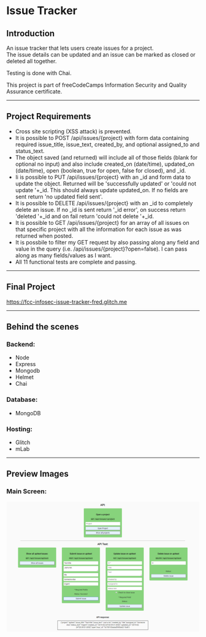 # Issue Tracker

## Introduction
An issue tracker that lets users create issues for a project.  
The issue details can be updated and an issue can be marked as closed or deleted all together.

Testing is done with Chai.

This project is part of freeCodeCamps Information Security and Quality Assurance certificate.

***

## Project Requirements
* Cross site scripting (XSS attack) is prevented.
* It is possible to POST /api/issues/{project} with form data containing required issue_title, issue_text, created_by, and optional assigned_to and status_text.
* The object saved (and returned) will include all of those fields (blank for optional no input) and also include created_on (date/time), updated_on (date/time), open (boolean, true for open, false for closed), and _id.
* Ii is possible to PUT /api/issues/{project} with an _id and form data to update the object. Returned will be 'successfully updated' or 'could not update '+_id. This should always update updated_on. If no fields are sent return 'no updated field sent'.
* It is possible to DELETE /api/issues/{project} with an _id to completely delete an issue. If no _id is sent return '_id error', on success return 'deleted '+_id and on fail return 'could not delete '+_id.
* It is possible to GET /api/issues/{project} for an array of all issues on that specific project with all the information for each issue as was returned when posted.
* It is possbile to filter my GET request by also passing along any field and value in the query (i.e. /api/issues/{project}?open=false). I can pass along as many fields/values as I want.
* All 11 functional tests are complete and passing.

***

## Final Project
https://fcc-infosec-issue-tracker-fred.glitch.me

***

## Behind the scenes
### Backend:
* Node
* Express
* Mongodb
* Helmet
* Chai

### Database:
* MongoDB

### Hosting:
* Glitch
* mLab

***

## Preview Images
### Main Screen:
![Issue Tracker](readme_images/issue-tracker.png)
